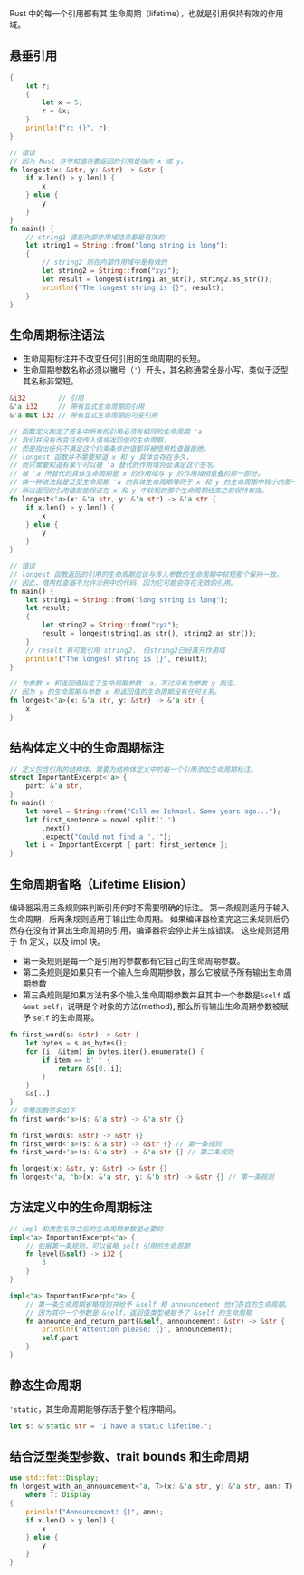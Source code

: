 Rust 中的每一个引用都有其 生命周期（lifetime），也就是引用保持有效的作用域。

## 悬垂引用

```rust
{
    let r;
    {
        let x = 5;
        r = &x;
    }
    println!("r: {}", r);
}
```

```rust
// 错误
// 因为 Rust 并不知道将要返回的引用是指向 x 或 y。
fn longest(x: &str, y: &str) -> &str {
    if x.len() > y.len() {
        x
    } else {
        y
    }
}
fn main() {
    // string1 直到外部作用域结束都是有效的
    let string1 = String::from("long string is long");
    {
        // string2 则在内部作用域中是有效的
        let string2 = String::from("xyz");
        let result = longest(string1.as_str(), string2.as_str());
        println!("The longest string is {}", result);
    }
}
```

## 生命周期标注语法

- 生命周期标注并不改变任何引用的生命周期的长短。
- 生命周期参数名称必须以撇号（`'`）开头，其名称通常全是小写，类似于泛型其名称非常短。

```rust
&i32        // 引用
&'a i32     // 带有显式生命周期的引用
&'a mut i32 // 带有显式生命周期的可变引用
```

```rust
// 函数定义指定了签名中所有的引用必须有相同的生命周期 'a
// 我们并没有改变任何传入值或返回值的生命周期，
// 而是指出任何不满足这个约束条件的值都将被借用检查器拒绝。
// longest 函数并不需要知道 x 和 y 具体会存在多久，
// 而只需要知道有某个可以被 'a 替代的作用域将会满足这个签名。
// 被 'a 所替代的具体生命周期是 x 的作用域与 y 的作用域相重叠的那一部分。
// 换一种说法就是泛型生命周期 'a 的具体生命周期等同于 x 和 y 的生命周期中较小的那一个。
// 所以返回的引用值就能保证在 x 和 y 中较短的那个生命周期结束之前保持有效。
fn longest<'a>(x: &'a str, y: &'a str) -> &'a str {
    if x.len() > y.len() {
        x
    } else {
        y
    }
}
```

```rust
// 错误
// longest 函数返回的引用的生命周期应该与传入参数的生命周期中较短那个保持一致。
// 因此，借用检查器不允许示例中的代码，因为它可能会存在无效的引用。
fn main() {
    let string1 = String::from("long string is long");
    let result;
    {
        let string2 = String::from("xyz");
        result = longest(string1.as_str(), string2.as_str());
    }
    // result 有可能引用 string2， 但string2已经离开作用域
    println!("The longest string is {}", result);
}
```

```rust
// 为参数 x 和返回值指定了生命周期参数 'a，不过没有为参数 y 指定，
// 因为 y 的生命周期与参数 x 和返回值的生命周期没有任何关系。
fn longest<'a>(x: &'a str, y: &str) -> &'a str {
    x
}
```

## 结构体定义中的生命周期标注

```rust
// 定义包含引用的结构体，需要为结构体定义中的每一个引用添加生命周期标注。
struct ImportantExcerpt<'a> {
    part: &'a str,
}
fn main() {
    let novel = String::from("Call me Ishmael. Some years ago...");
    let first_sentence = novel.split('.')
        .next()
        .expect("Could not find a '.'");
    let i = ImportantExcerpt { part: first_sentence };
}
```

## 生命周期省略（Lifetime Elision）

编译器采用三条规则来判断引用何时不需要明确的标注。
第一条规则适用于输入生命周期，后两条规则适用于输出生命周期。
如果编译器检查完这三条规则后仍然存在没有计算出生命周期的引用，编译器将会停止并生成错误。
这些规则适用于 fn 定义，以及 impl 块。

- 第一条规则是每一个是引用的参数都有它自己的生命周期参数。
- 第二条规则是如果只有一个输入生命周期参数，那么它被赋予所有输出生命周期参数
- 第三条规则是如果方法有多个输入生命周期参数并且其中一个参数是`&self` 或 `&mut self`，说明是个对象的方法(method), 那么所有输出生命周期参数被赋予 `self` 的生命周期。

```rust
fn first_word(s: &str) -> &str {
    let bytes = s.as_bytes();
    for (i, &item) in bytes.iter().enumerate() {
        if item == b' ' {
            return &s[0..i];
        }
    }
    &s[..]
}
// 完整函数签名如下
fn first_word<'a>(s: &'a str) -> &'a str {}
```

```rust
fn first_word(s: &str) -> &str {}
fn first_word<'a>(s: &'a str) -> &str {} // 第一条规则
fn first_word<'a>(s: &'a str) -> &'a str {} // 第二条规则

fn longest(x: &str, y: &str) -> &str {}
fn longest<'a, 'b>(x: &'a str, y: &'b str) -> &str {} // 第一条规则
```

## 方法定义中的生命周期标注

```rust
// impl 和类型名称之后的生命周期参数是必要的
impl<'a> ImportantExcerpt<'a> {
    // 依据第一条规则，可以省略 self 引用的生命周期
    fn level(&self) -> i32 {
        3
    }
}
```

```rust
impl<'a> ImportantExcerpt<'a> {
    // 第一条生命周期省略规则并给予 &self 和 announcement 他们各自的生命周期。
    // 因为其中一个参数是 &self，返回值类型被赋予了 &self 的生命周期
    fn announce_and_return_part(&self, announcement: &str) -> &str {
        println!("Attention please: {}", announcement);
        self.part
    }
}
```

## 静态生命周期

`'static`，其生命周期能够存活于整个程序期间。

```rust
let s: &'static str = "I have a static lifetime.";
```

## 结合泛型类型参数、trait bounds 和生命周期

```rust
use std::fmt::Display;
fn longest_with_an_announcement<'a, T>(x: &'a str, y: &'a str, ann: T) -> &'a str
    where T: Display
{
    println!("Announcement! {}", ann);
    if x.len() > y.len() {
        x
    } else {
        y
    }
}
```